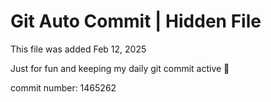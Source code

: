 # Git Auto Commit | Hidden File

This file was added Feb 12, 2025

Just for fun and keeping my daily git commit active 🤪

commit number: 1465262

